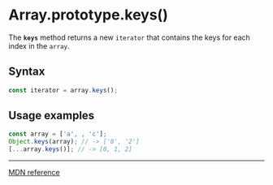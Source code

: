 # Array.prototype.keys()

The **`keys`** method returns a new `iterator` that contains the keys for each index in the `array`.

## Syntax

```js
const iterator = array.keys();
```

## Usage examples

```js
const array = ['a', , 'c'];
Object.keys(array); // -> ['0', '2']
[...array.keys()]; // -> [0, 1, 2]
```

---

[MDN reference](https://developer.mozilla.org/en-US/docs/Web/JavaScript/Reference/Global_Objects/Array/keys)
